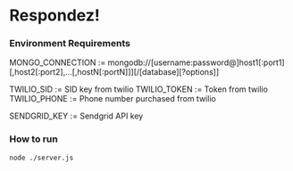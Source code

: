 Respondez!
===========

### Environment Requirements
   MONGO_CONNECTION := mongodb://[username:password@]host1[:port1][,host2[:port2],...[,hostN[:portN]]][/[database][?options]]

   TWILIO_SID := SID key from twilio
   TWILIO_TOKEN := Token from twilio
   TWILIO_PHONE := Phone number purchased from twilio

   SENDGRID_KEY := Sendgrid API key

### How to run
    node ./server.js
